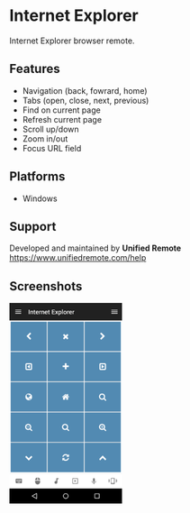# Internet Explorer
Internet Explorer browser remote.

## Features
*  Navigation (back, fowrard, home)
*  Tabs (open, close, next, previous)
*  Find on current page
*  Refresh current page
*  Scroll up/down
*  Zoom in/out
*  Focus URL field

## Platforms
* Windows

## Support
Developed and maintained by **Unified Remote**  
https://www.unifiedremote.com/help

## Screenshots
<img src="screen.png" width="200" />
